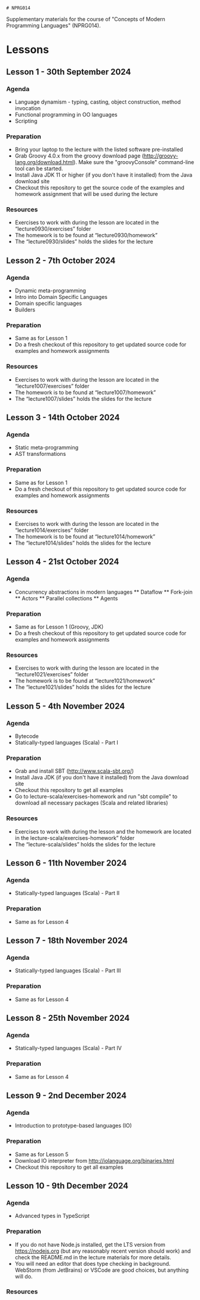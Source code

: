 	# NPRG014
Supplementary materials for the course of "Concepts of Modern Programming Languages" (NPRG014).

# Lessons

## Lesson 1 - 30th September 2024
### Agenda
* Language dynamism - typing, casting, object construction, method invocation
* Functional programming in OO languages
* Scripting

### Preparation
* Bring your laptop to the lecture with the listed software pre-installed
* Grab Groovy 4.0.x from the groovy download page (http://groovy-lang.org/download.html). Make sure the "groovyConsole" command-line tool can be started.
* Install Java JDK 11 or higher (if you don't have it installed) from the Java download site
* Checkout this repository to get the source code of the examples and homework assignment that will be used during the lecture

### Resources
* Exercises to work with during the lesson are located in the “lecture0930/exercises” folder
* The homework is to be found at “lecture0930/homework”
* The “lecture0930/slides” holds the slides for the lecture

## Lesson 2 - 7th October 2024
### Agenda

* Dynamic meta-programming
* Intro into Domain Specific Languages
* Domain specific languages
* Builders

### Preparation
* Same as for Lesson 1
* Do a fresh checkout of this repository to get updated source code for examples and homework assignments

### Resources
* Exercises to work with during the lesson are located in the “lecture1007/exercises” folder
* The homework is to be found at “lecture1007/homework”
* The “lecture1007/slides” holds the slides for the lecture

## Lesson 3 - 14th October 2024
### Agenda

* Static meta-programming
* AST transformations

### Preparation
* Same as for Lesson 1
* Do a fresh checkout of this repository to get updated source code for examples and homework assignments

### Resources
* Exercises to work with during the lesson are located in the “lecture1014/exercises” folder
* The homework is to be found at “lecture1014/homework”
* The “lecture1014/slides” holds the slides for the lecture

## Lesson 4 - 21st October 2024
### Agenda

* Concurrency abstractions in modern languages
** Dataflow
** Fork-join
** Actors
** Parallel collections
** Agents

### Preparation
* Same as for Lesson 1 (Groovy, JDK)
* Do a fresh checkout of this repository to get updated source code for examples and homework assignments

### Resources
* Exercises to work with during the lesson are located in the “lecture1021/exercises” folder
* The homework is to be found at “lecture1021/homework”
* The “lecture1021/slides” holds the slides for the lecture

## Lesson 5 - 4th November 2024
### Agenda
* Bytecode
* Statically-typed languages (Scala) - Part I

### Preparation
* Grab and install SBT (http://www.scala-sbt.org/)
* Install Java JDK (if you don't have it installed) from the Java download site
* Checkout this repository to get all examples
* Go to lecture-scala/exercises-homework and run "sbt compile" to download all necessary packages (Scala and related libraries)

### Resources
* Exercises to work with during the lesson and the homework are located in the lecture-scala/exercises-homework” folder
* The “lecture-scala/slides” holds the slides for the lecture


## Lesson 6 - 11th November 2024
### Agenda
* Statically-typed languages (Scala) - Part II

### Preparation
* Same as for Lesson 4


## Lesson 7 - 18th November 2024
### Agenda
* Statically-typed languages (Scala) - Part III

### Preparation
* Same as for Lesson 4

## Lesson 8 - 25th November 2024
### Agenda
* Statically-typed languages (Scala) - Part IV

### Preparation
* Same as for Lesson 4


## Lesson 9 - 2nd December 2024
### Agenda
* Introduction to prototype-based languages (IO)

### Preparation
* Same as for Lesson 5
* Download IO interpreter from http://iolanguage.org/binaries.html
* Checkout this repository to get all examples


## Lesson 10 - 9th December 2024
### Agenda
* Advanced types in TypeScript

### Preparation
* If you do not have Node.js installed, get the LTS version from https://nodejs.org (but any reasonably recent version should work) and 
  check the README.md in the lecture materials for more details.
* You will need an editor that does type checking in background. WebStorm (from JetBrains) or VSCode are good choices, but anything will do.
  

### Resources
